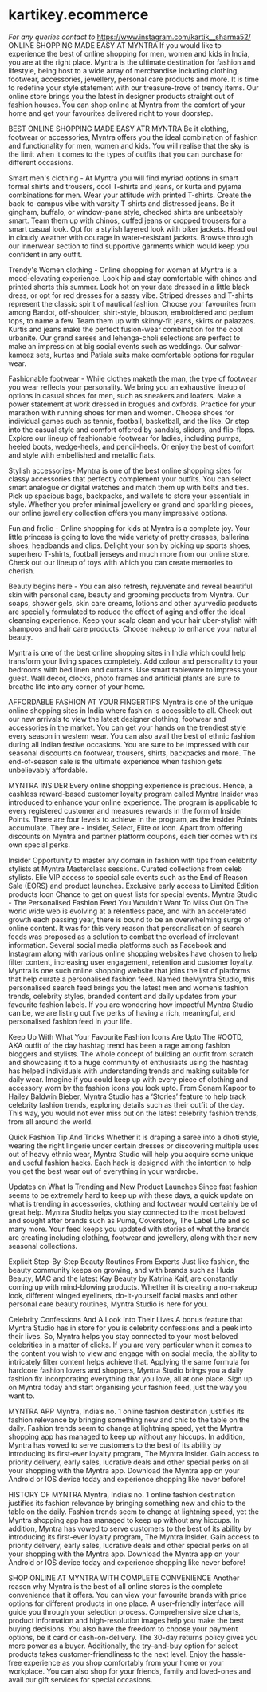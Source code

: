 # kartikey.ecommerce
*For any queries contact to* https://www.instagram.com/kartik__sharma52/
ONLINE SHOPPING MADE EASY AT MYNTRA
If you would like to experience the best of online shopping for men, women and kids in India, you are at the right place. Myntra is the ultimate destination for fashion and lifestyle, being host to a wide array of merchandise including clothing, footwear, accessories, jewellery, personal care products and more. It is time to redefine your style statement with our treasure-trove of trendy items. Our online store brings you the latest in designer products straight out of fashion houses. You can shop online at Myntra from the comfort of your home and get your favourites delivered right to your doorstep.

BEST ONLINE SHOPPING MADE EASY ATR MYNTRA
Be it clothing, footwear or accessories, Myntra offers you the ideal combination of fashion and functionality for men, women and kids. You will realise that the sky is the limit when it comes to the types of outfits that you can purchase for different occasions.

Smart men's clothing - At Myntra you will find myriad options in smart formal shirts and trousers, cool T-shirts and jeans, or kurta and pyjama combinations for men. Wear your attitude with printed T-shirts. Create the back-to-campus vibe with varsity T-shirts and distressed jeans. Be it gingham, buffalo, or window-pane style, checked shirts are unbeatably smart. Team them up with chinos, cuffed jeans or cropped trousers for a smart casual look. Opt for a stylish layered look with biker jackets. Head out in cloudy weather with courage in water-resistant jackets. Browse through our innerwear section to find supportive garments which would keep you confident in any outfit.

Trendy's Women clothing - Online shopping for women at Myntra is a mood-elevating experience. Look hip and stay comfortable with chinos and printed shorts this summer. Look hot on your date dressed in a little black dress, or opt for red dresses for a sassy vibe. Striped dresses and T-shirts represent the classic spirit of nautical fashion. Choose your favourites from among Bardot, off-shoulder, shirt-style, blouson, embroidered and peplum tops, to name a few. Team them up with skinny-fit jeans, skirts or palazzos. Kurtis and jeans make the perfect fusion-wear combination for the cool urbanite. Our grand sarees and lehenga-choli selections are perfect to make an impression at big social events such as weddings. Our salwar-kameez sets, kurtas and Patiala suits make comfortable options for regular wear.

Fashionable footwear - While clothes maketh the man, the type of footwear you wear reflects your personality. We bring you an exhaustive lineup of options in casual shoes for men, such as sneakers and loafers. Make a power statement at work dressed in brogues and oxfords. Practice for your marathon with running shoes for men and women. Choose shoes for individual games such as tennis, football, basketball, and the like. Or step into the casual style and comfort offered by sandals, sliders, and flip-flops. Explore our lineup of fashionable footwear for ladies, including pumps, heeled boots, wedge-heels, and pencil-heels. Or enjoy the best of comfort and style with embellished and metallic flats.

Stylish accessories- Myntra is one of the best online shopping sites for classy accessories that perfectly complement your outfits. You can select smart analogue or digital watches and match them up with belts and ties. Pick up spacious bags, backpacks, and wallets to store your essentials in style. Whether you prefer minimal jewellery or grand and sparkling pieces, our online jewellery collection offers you many impressive options.

Fun and frolic - Online shopping for kids at Myntra is a complete joy. Your little princess is going to love the wide variety of pretty dresses, ballerina shoes, headbands and clips. Delight your son by picking up sports shoes, superhero T-shirts, football jerseys and much more from our online store. Check out our lineup of toys with which you can create memories to cherish.

Beauty begins here - You can also refresh, rejuvenate and reveal beautiful skin with personal care, beauty and grooming products from Myntra. Our soaps, shower gels, skin care creams, lotions and other ayurvedic products are specially formulated to reduce the effect of aging and offer the ideal cleansing experience. Keep your scalp clean and your hair uber-stylish with shampoos and hair care products. Choose makeup to enhance your natural beauty.

Myntra is one of the best online shopping sites in India which could help transform your living spaces completely. Add colour and personality to your bedrooms with bed linen and curtains. Use smart tableware to impress your guest. Wall decor, clocks, photo frames and artificial plants are sure to breathe life into any corner of your home.

AFFORDABLE FASHION AT YOUR FINGERTIPS
Myntra is one of the unique online shopping sites in India where fashion is accessible to all. Check out our new arrivals to view the latest designer clothing, footwear and accessories in the market. You can get your hands on the trendiest style every season in western wear. You can also avail the best of ethnic fashion during all Indian festive occasions. You are sure to be impressed with our seasonal discounts on footwear, trousers, shirts, backpacks and more. The end-of-season sale is the ultimate experience when fashion gets unbelievably affordable.

MYNTRA INSIDER
Every online shopping experience is precious. Hence, a cashless reward-based customer loyalty program called Myntra Insider was introduced to enhance your online experience. The program is applicable to every registered customer and measures rewards in the form of Insider Points. There are four levels to achieve in the program, as the Insider Points accumulate. They are - Insider, Select, Elite or Icon. Apart from offering discounts on Myntra and partner platform coupons, each tier comes with its own special perks.

Insider
Opportunity to master any domain in fashion with tips from celebrity stylists at Myntra Masterclass sessions.
Curated collections from celeb stylists.
Elie
VIP access to special sale events such as the End of Reason Sale (EORS) and product launches.
Exclusive early access to Limited Edition products
Icon
Chance to get on guest lists for special events.
Myntra Studio - The Personalised Fashion Feed You Wouldn't Want To Miss Out On
The world wide web is evolving at a relentless pace, and with an accelerated growth each passing year, there is bound to be an overwhelming surge of online content. It was for this very reason that personalisation of search feeds was proposed as a solution to combat the overload of irrelevant information. Several social media platforms such as Facebook and Instagram along with various online shopping websites have chosen to help filter content, increasing user engagement, retention and customer loyalty. Myntra is one such online shopping website that joins the list of platforms that help curate a personalised fashion feed. Named theMyntra Studio, this personalised search feed brings you the latest men and women’s fashion trends, celebrity styles, branded content and daily updates from your favourite fashion labels. If you are wondering how impactful Myntra Studio can be, we are listing out five perks of having a rich, meaningful, and personalised fashion feed in your life.

Keep Up With What Your Favourite Fashion Icons Are Upto
The #OOTD, AKA outfit of the day hashtag trend has been a rage among fashion bloggers and stylists. The whole concept of building an outfit from scratch and showcasing it to a huge community of enthusiasts using the hashtag has helped individuals with understanding trends and making suitable for daily wear. Imagine if you could keep up with every piece of clothing and accessory worn by the fashion icons you look upto. From Sonam Kapoor to Hailey Baldwin Bieber, Myntra Studio has a ‘Stories’ feature to help track celebrity fashion trends, exploring details such as their outfit of the day. This way, you would not ever miss out on the latest celebrity fashion trends, from all around the world.

Quick Fashion Tip And Tricks
Whether it is draping a saree into a dhoti style, wearing the right lingerie under certain dresses or discovering multiple uses out of heavy ethnic wear, Myntra Studio will help you acquire some unique and useful fashion hacks. Each hack is designed with the intention to help you get the best wear out of everything in your wardrobe.

Updates on What Is Trending and New Product Launches
Since fast fashion seems to be extremely hard to keep up with these days, a quick update on what is trending in accessories, clothing and footwear would certainly be of great help. Myntra Studio helps you stay connected to the most beloved and sought after brands such as Puma, Coverstory, The Label Life and so many more. Your feed keeps you updated with stories of what the brands are creating including clothing, footwear and jewellery, along with their new seasonal collections.

Explicit Step-By-Step Beauty Routines From Experts
Just like fashion, the beauty community keeps on growing, and with brands such as Huda Beauty, MAC and the latest Kay Beauty by Katrina Kaif, are constantly coming up with mind-blowing products. Whether it is creating a no-makeup look, different winged eyeliners, do-it-yourself facial masks and other personal care beauty routines, Myntra Studio is here for you.

Celebrity Confessions And A Look Into Their Lives
A bonus feature that Myntra Studio has in store for you is celebrity confessions and a peek into their lives. So, Myntra helps you stay connected to your most beloved celebrities in a matter of clicks. If you are very particular when it comes to the content you wish to view and engage with on social media, the ability to intricately filter content helps achieve that. Applying the same formula for hardcore fashion lovers and shoppers, Myntra Studio brings you a daily fashion fix incorporating everything that you love, all at one place. Sign up on Myntra today and start organising your fashion feed, just the way you want to.

MYNTRA APP
Myntra, India’s no. 1 online fashion destination justifies its fashion relevance by bringing something new and chic to the table on the daily. Fashion trends seem to change at lightning speed, yet the Myntra shopping app has managed to keep up without any hiccups. In addition, Myntra has vowed to serve customers to the best of its ability by introducing its first-ever loyalty program, The Myntra Insider. Gain access to priority delivery, early sales, lucrative deals and other special perks on all your shopping with the Myntra app. Download the Myntra app on your Android or IOS device today and experience shopping like never before!

HISTORY OF MYNTRA
Myntra, India’s no. 1 online fashion destination justifies its fashion relevance by bringing something new and chic to the table on the daily. Fashion trends seem to change at lightning speed, yet the Myntra shopping app has managed to keep up without any hiccups. In addition, Myntra has vowed to serve customers to the best of its ability by introducing its first-ever loyalty program, The Myntra Insider. Gain access to priority delivery, early sales, lucrative deals and other special perks on all your shopping with the Myntra app. Download the Myntra app on your Android or IOS device today and experience shopping like never before!

SHOP ONLINE AT MYNTRA WITH COMPLETE CONVENIENCE
Another reason why Myntra is the best of all online stores is the complete convenience that it offers. You can view your favourite brands with price options for different products in one place. A user-friendly interface will guide you through your selection process. Comprehensive size charts, product information and high-resolution images help you make the best buying decisions. You also have the freedom to choose your payment options, be it card or cash-on-delivery. The 30-day returns policy gives you more power as a buyer. Additionally, the try-and-buy option for select products takes customer-friendliness to the next level. Enjoy the hassle-free experience as you shop comfortably from your home or your workplace. You can also shop for your friends, family and loved-ones and avail our gift services for special occasions.
